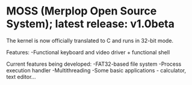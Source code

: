# MOSS (Merplop Open Source System); latest release: v1.0beta
The kernel is now officially translated to C and runs in 32-bit mode.

Features:
-Functional keyboard and video driver + functional shell

Current features being developed:
-FAT32-based file system
-Process execution handler
-Multithreading
-Some basic applications - calculator, text editor...
